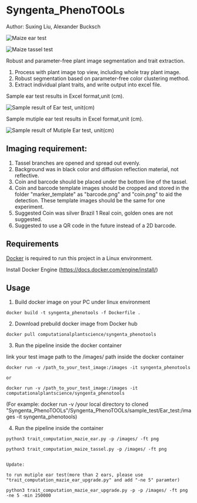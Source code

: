 # Syngenta_PhenoTOOLs

Author: Suxing Liu,  Alexander Bucksch 


![Maize ear test](../main/media/image_01.png) 

![Maize tassel test](../main/media/image_02.png) 

Robust and parameter-free plant image segmentation and trait extraction.

1. Process with plant image top view, including whole tray plant image.
2. Robust segmentation based on parameter-free color clustering method.
3. Extract individual plant traits, and write output into excel file.

Sample ear test results in Excel format,unit (cm). 

![Sample result of Ear test, unit(cm)](../main/media/image_03.png)


Sample mutiple ear test results in Excel format,unit (cm). 

![Sample result of Mutiple Ear test, unit(cm)](../main/media/image_04.png)


## Imaging requirement:
1. Tassel branches are opened and spread out evenly. 
2. Background was in black color and diffusion reflection material, not reflective.
3. Coin and barcode should be placed under the bottom line of the tassel. 
4. Coin and barcode template images should be cropped and stored in the folder "marker_template" as "barcode.png" and "coin.png" to aid the detection. These template images should be the same for one experiment.
5. Suggested Coin was silver Brazil 1 Real coin, golden ones are not suggested. 
6. Suggested to use a QR code in the future instead of a 2D barcode. 

## Requirements

[Docker](https://www.docker.com/) is required to run this project in a Linux environment.

Install Docker Engine (https://docs.docker.com/engine/install/)

## Usage


1. Build docker image on your PC under linux environment
```shell
docker build -t syngenta_phenotools -f Dockerfile .
```
2. Download prebuild docker image from Docker hub
```shell
docker pull computationalplantscience/syngenta_phenotools
```
3. Run the pipeline inside the docker container 

link your test image path to the /images/ path inside the docker container
 ```shell
docker run -v /path_to_your_test_image:/images -it syngenta_phenotools

or 

docker run -v /path_to_your_test_image:/images -it computationalplantscience/syngenta_phenotools

```
(For example: docker run -v /your local directory to cloned "Syngenta_PhenoTOOLs"/Syngenta_PhenoTOOLs/sample_test/Ear_test:/images -it syngenta_phenotools)

4. Run the pipeline inside the container
```shell
python3 trait_computation_mazie_ear.py -p /images/ -ft png

python3 trait_computation_maize_tassel.py -p /images/ -ft png


Update:

to run mutiple ear test(more than 2 ears, please use "trait_computation_mazie_ear_upgrade.py" and add "-ne 5" paramter)

python3 trait_computation_mazie_ear_upgrade.py -p -p /images/ -ft png -ne 5 -min 250000


```



